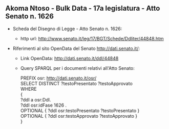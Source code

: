 ## Akoma Ntoso - Bulk Data - 17a legislatura - Atto Senato n. 1626 ##

* Scheda del Disegno di Legge - Atto Senato n. 1626:
	* http url: http://www.senato.it/leg/17/BGT/Schede/Ddliter/44848.htm

* Riferimenti al sito OpenData del Senato http://dati.senato.it/:
	* Link OpenData: http://dati.senato.it/ddl/44848
	* Query SPARQL per i documenti relativi all'Atto Senato:

        PREFIX osr: <http://dati.senato.it/osr/>  
		SELECT DISTINCT ?testoPresentato ?testoApprovato  
		WHERE  
		{  
		    ?ddl a osr:Ddl.  
		    ?ddl osr:idFase 1626 .  
		    OPTIONAL { ?ddl osr:testoPresentato ?testoPresentato }  
		    OPTIONAL { ?ddl osr:testoApprovato ?testoApprovato }  
		}
		